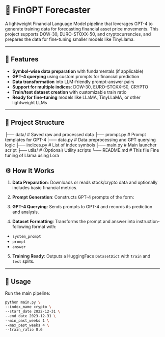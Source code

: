 # 🧠 FinGPT Forecaster

A lightweight Financial Language Model pipeline that leverages GPT-4 to generate training data for forecasting financial asset price movements. This project supports DOW-30, EURO-STOXX-50, and cryptocurrencies, and prepares the data for fine-tuning smaller models like TinyLlama.

---

## 🚀 Features

- **Symbol-wise data preparation** with fundamentals (if applicable)
- **GPT-4 querying** using custom prompts for financial prediction
- **Data transformation** into LLM-friendly prompt-answer pairs
- **Support for multiple indices**: DOW-30, EURO-STOXX-50, CRYPTO
- **Train/test dataset creation** with customizable train ratio
- **Ready for fine-tuning** models like LLaMA, TinyLLaMA, or other lightweight LLMs

---

## 📁 Project Structure

├── data/ # Saved raw and processed data
├── prompt.py # Prompt templates for GPT-4
├── data.py # Data preprocessing and GPT querying logic
├── indices.py # List of index symbols
├── main.py # Main launcher script
├── utils/ # (Optional) Utility scripts
└── README.md # This file
Fine tuning of Llama using Lora 

## ⚙️ How It Works

1. **Data Preparation**: 
   Downloads or reads stock/crypto data and optionally includes basic financial metrics.

2. **Prompt Generation**: 
   Constructs GPT-4 prompts of the form:


3. **GPT-4 Querying**: 
Sends prompts to GPT-4 and records its prediction and analysis.

4. **Dataset Formatting**: 
Transforms the prompt and answer into instruction-following format with:
- `system_prompt`
- `prompt`
- `answer`

5. **Training Ready**: 
Outputs a HuggingFace `DatasetDict` with `train` and `test` splits.

---

## 🔧 Usage

Run the main pipeline:
```bash
python main.py \
--index_name crypto \
--start_date 2022-12-31 \
--end_date 2023-12-31 \
--min_past_weeks 1 \
--max_past_weeks 4 \
--train_ratio 0.6
